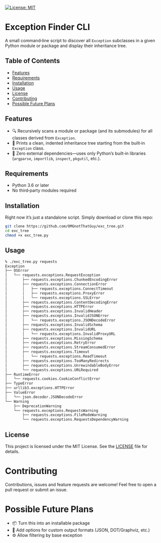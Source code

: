 [![License: MIT](https://img.shields.io/badge/License-MIT-blue.svg)](LICENSE)


# Exception Finder CLI
A small command‑line script to discover all `Exception` subclasses in a given Python module or package and display their inheritance tree.

## Table of Contents

- [Features](#features)
- [Requirements](#requirements)
- [Installation](#installation)
- [Usage](#usage)
- [License](#license)
- [Contributing](#contributing)
- [Possible Future Plans](#possible-future-plans)

## Features

- 🔍 Recursively scans a module or package (and its submodules) for all classes derived from `Exception`.
- 🌳 Prints a clean, indented inheritance tree starting from the built‑in `Exception` class.
- 🚫 Zero external dependencies—uses only Python’s built‑in libraries (`argparse`, `importlib`, `inspect`, `pkgutil`, etc.).

## Requirements

- Python 3.6 or later
- No third‑party modules required

## Installation

Right now it’s just a standalone script. Simply download or clone this repo:

```bash
git clone https://github.com/OMGnotThatGuy/exc_tree.git
cd exc_tree
chmod +x exc_tree.py
```

## Usage

```bash
% ./exc_tree.py requests
Exception
├── OSError
│   └── requests.exceptions.RequestException
│       ├── requests.exceptions.ChunkedEncodingError
│       ├── requests.exceptions.ConnectionError
│       │   ├── requests.exceptions.ConnectTimeout
│       │   ├── requests.exceptions.ProxyError
│       │   └── requests.exceptions.SSLError
│       ├── requests.exceptions.ContentDecodingError
│       ├── requests.exceptions.HTTPError
│       ├── requests.exceptions.InvalidHeader
│       ├── requests.exceptions.InvalidJSONError
│       │   └── requests.exceptions.JSONDecodeError
│       ├── requests.exceptions.InvalidSchema
│       ├── requests.exceptions.InvalidURL
│       │   └── requests.exceptions.InvalidProxyURL
│       ├── requests.exceptions.MissingSchema
│       ├── requests.exceptions.RetryError
│       ├── requests.exceptions.StreamConsumedError
│       ├── requests.exceptions.Timeout
│       │   └── requests.exceptions.ReadTimeout
│       ├── requests.exceptions.TooManyRedirects
│       ├── requests.exceptions.UnrewindableBodyError
│       └── requests.exceptions.URLRequired
├── RuntimeError
│   └── requests.cookies.CookieConflictError
├── TypeError
├── urllib3.exceptions.HTTPError
├── ValueError
│   └── json.decoder.JSONDecodeError
└── Warning
    ├── DeprecationWarning
    └── requests.exceptions.RequestsWarning
        ├── requests.exceptions.FileModeWarning
        └── requests.exceptions.RequestsDependencyWarning
```

## License

This project is licensed under the MIT License. See the [LICENSE](LICENSE) file for details.

# Contributing
Contributions, issues and feature requests are welcome! Feel free to open a pull request or submit an issue.

# Possible Future Plans
 - 📦 Turn this into an installable package
 - 🔧 Add options for custom output formats (JSON, DOT/Graphviz, etc.)
 - ⚙️ Allow filtering by base exception
